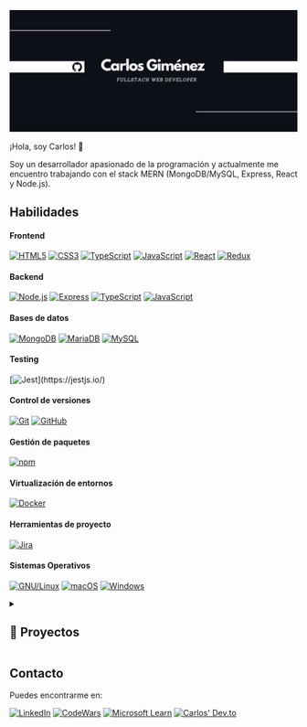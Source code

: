 
<p align="center">
  <img src="/images/front.png">
</p>
¡Hola, soy Carlos! 👋

Soy un desarrollador apasionado de la programación y actualmente me encuentro trabajando con el stack MERN (MongoDB/MySQL, Express, React y Node.js).

## Habilidades

#### Frontend

[![HTML5](https://img.shields.io/badge/-HTML5-E34F26?style=flat&logo=html5&logoColor=white)](https://html.spec.whatwg.org/multipage/) [![CSS3](https://img.shields.io/badge/-CSS3-1572B6?style=flat&logo=css3)](https://www.w3.org/Style/CSS/Overview.en.html) [![TypeScript](https://img.shields.io/badge/-TypeScript-3178C6?style=flat&logo=typescript&logoColor=white)](https://www.typescriptlang.org/) [![JavaScript](https://img.shields.io/badge/-JavaScript-black?style=flat&logo=javascript)](https://developer.mozilla.org/en-US/docs/Web/JavaScript) [![React](https://img.shields.io/badge/-React-black?style=flat&logo=react)](https://reactjs.org/) [![Redux](https://img.shields.io/badge/-Redux-764ABC?style=flat&logo=redux)](https://redux.js.org/)

#### Backend
 [![Node.js](https://img.shields.io/badge/-Nodejs-black?style=flat&logo=Node.js)](https://nodejs.org/) [![Express](https://img.shields.io/badge/-Expressjs-black?style=flat&logo=express)](https://expressjs.com/) [![TypeScript](https://img.shields.io/badge/-TypeScript-3178C6?style=flat&logo=typescript&logoColor=white)](https://www.typescriptlang.org/) [![JavaScript](https://img.shields.io/badge/-JavaScript-black?style=flat&logo=javascript)](https://developer.mozilla.org/en-US/docs/Web/JavaScript) 

#### Bases de datos

[![MongoDB](https://img.shields.io/badge/-MongoDB-black?style=flat&logo=mongodb)](https://www.mongodb.com/) [![MariaDB](https://img.shields.io/badge/MariaDB-003545?style=flat&logo=mariadb&logoColor=white)](https://mariadb.org/) [![MySQL](https://img.shields.io/badge/MySQL-4479A1?logo=mysql&style=flat&logoColor=white)](https://www.mysql.com/)

#### Testing

[![Jest](https://img.shields.io/badge/-Jest-C21325?style=flat&logo=jest&logoColor=white")](https://jestjs.io/)

#### Control de versiones

[![Git](https://img.shields.io/badge/-Git-black?style=flat&logo=git)](https://git-scm.com/) [![GitHub](https://img.shields.io/badge/-GitHub-181717?style=flat&logo=github)](https://github.com/)

#### Gestión de paquetes

[![npm](https://img.shields.io/badge/npm-CB3837?style=flat&logo=npm&logoColor=white)](https://www.npmjs.com/)

#### Virtualización de entornos

[![Docker](https://img.shields.io/badge/-Docker-2496ED?style=flat&logo=docker&logoColor=white)](https://www.docker.com/)

#### Herramientas de proyecto

[![Jira](https://img.shields.io/badge/Jira-0052CC?style=flat&logo=jira&logoColor=white)](https://jira.atlassian.com/)


#### Sistemas Operativos

[![GNU/Linux](https://img.shields.io/badge/GNU/Linux-A81D33?style=flat&logo=linux&logoColor=white)](https://www.linux.org/) [![macOS](https://img.shields.io/badge/macOS-000000?style=flat-square&logo=apple&logoColor=white)](https://www.apple.com/macos/) [![Windows](https://img.shields.io/badge/Windows-0078D6?style=flat&logo=windows&logoColor=white)](https://www.microsoft.com/windows/)


<details> 
  <summary><h2>📁 Proyectos</h2></summary>

### BookStore

[![Book Store](./images/bookstore.png)](https://book-store-frontend-tan.vercel.app/)

BookStore es un proyecto muy básico que desarrollé para gestionar libros (CRUD) utilizando el stack MERN.

- **Frontend**: [Repositorio](https://github.com/carlosYoko/book-store-frontend)
- **Backend**: [Repositorio](https://github.com/carlosYoko/book-store-backend)

Puedes ver la aplicación en vivo [aquí](https://book-store-frontend-tan.vercel.app/).

</details>

## Contacto

Puedes encontrarme en:

[![LinkedIn](https://img.shields.io/badge/LinkedIn-0077B5?style=flat&logo=linkedin&logoColor=white)](https://www.linkedin.com/in/carlos-fullstack-dev) [![CodeWars](https://www.codewars.com/users/carlosYoko/badges/micro)](https://www.codewars.com/users/carlosYoko) [![Microsoft Learn](https://img.shields.io/badge/Microsoft-Learn-blue?style=flat&logo=microsoft)](https://learn.microsoft.com/es-es/users/cgimenez-dev/) [![Carlos' Dev.to](https://img.shields.io/badge/dev.to-0A0A0A?style=flat&logo=dev.to)](https://dev.to/carlosyoko)





